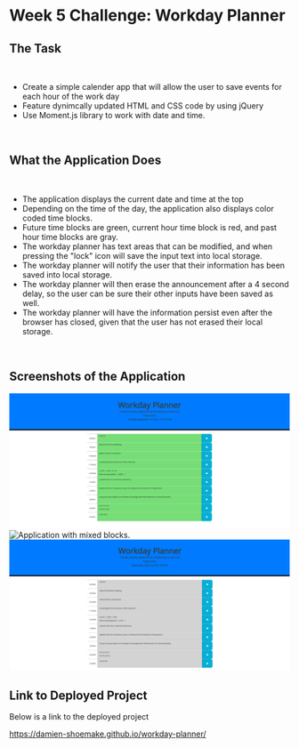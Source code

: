 # Week 5 Challenge: Workday Planner

## The Task
<br>

- Create a simple calender app that will allow the user to save events for each hour of the work day
- Feature dynimcally updated HTML and CSS code by using jQuery
- Use Moment.js library to work with date and time. 
<br>

## What the Application Does
<br>

- The application displays the current date and time at the top
- Depending on the time of the day, the application also displays color coded time blocks. 
- Future time blocks are green, current hour time block is red, and past hour time blocks are gray. 
- The workday planner has text areas that can be modified, and when pressing the "lock" icon will save the input text into local storage. 
- The workday planner will notify the user that their information has been saved into local storage. 
- The workday planner will then erase the announcement after a 4 second delay, so the user can be sure their other inputs have been saved as well. 
- The workday planner will have the information persist even after the browser has closed, given that the user has not erased their local storage. 
<br>

## Screenshots of the Application

![Project with green blocks.](/Assets/Workday_planner_green.png)
![Application with mixed blocks.](/Assets/Workday_planner_mixed.png)
![Application with gray blocks.](/Assets/Workday_planner_gray.png)

## Link to Deployed Project

Below is a link to the deployed project

https://damien-shoemake.github.io/workday-planner/
